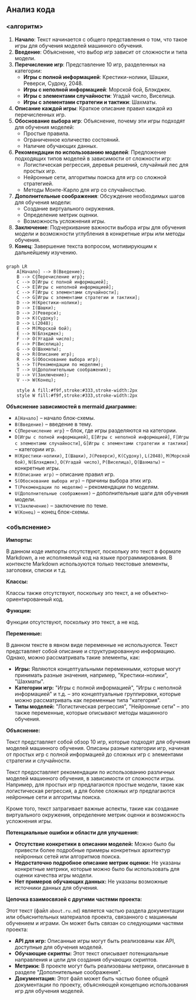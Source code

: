 ## Анализ кода

### <алгоритм>

1.  **Начало**: Текст начинается с общего представления о том, что такое игры для обучения моделей машинного обучения.
2.  **Введение**: Объяснение, что выбор игр зависит от сложности и типа модели.
3.  **Перечисление игр**: Представление 10 игр, разделенных на категории:
    *   **Игры с полной информацией**: Крестики-нолики, Шашки, Реверси, Судоку, 2048.
    *   **Игры с неполной информацией**: Морской бой, Блэкджек.
    *   **Игры с элементами случайности**: Угадай число, Виселица.
    *   **Игры с элементами стратегии и тактики**: Шахматы.
4.  **Описание каждой игры**: Краткое описание правил каждой из перечисленных игр.
5.  **Обоснование выбора игр**: Объяснение, почему эти игры подходят для обучения моделей:
    *   Простые правила.
    *   Ограниченное количество состояний.
    *   Наличие обучающих данных.
6.  **Рекомендации по использованию моделей**: Предложение подходящих типов моделей в зависимости от сложности игр:
    *   Логистическая регрессия, деревья решений, случайный лес для простых игр.
    *   Нейронные сети, алгоритмы поиска для игр со сложной стратегией.
    *   Методы Монте-Карло для игр со случайностью.
7.  **Дополнительные соображения**: Обсуждение необходимых шагов для обучения модели:
    *   Создание виртуального окружения.
    *   Определение метрик оценки.
    *   Возможность усложнения игры.
8.  **Заключение**: Подчеркивание важности выбора игры для обучения модели и возможности углубления в конкретные игры или методы обучения.
9.  **Конец**: Завершение текста вопросом, мотивирующим к дальнейшему изучению.

### <mermaid>

```mermaid
graph LR
    A[Начало] --> B(Введение);
    B --> C{Перечисление игр};
    C --> D[Игры с полной информацией];
    C --> E[Игры с неполной информацией];
    C --> F[Игры с элементами случайности];
    C --> G[Игры с элементами стратегии и тактики];
    D --> H(Крестики-нолики);
    D --> I(Шашки);
    D --> J(Реверси);
    D --> K(Судоку);
    D --> L(2048);
    E --> M(Морской бой);
    E --> N(Блэкджек);
    F --> O(Угадай число);
    F --> P(Виселица);
    G --> Q(Шахматы);
    Q --> R(Описание игр);
    R --> S(Обоснование выбора игр);
    S --> T(Рекомендации по моделям);
    T --> U(Дополнительные соображения);
    U --> V(Заключение);
    V --> W(Конец);

    style A fill:#f9f,stroke:#333,stroke-width:2px
    style W fill:#f9f,stroke:#333,stroke-width:2px
```

**Объяснение зависимостей в mermaid диаграмме:**

*   `A[Начало]` – начало блок-схемы.
*   `B(Введение)` – введение в тему.
*   `C{Перечисление игр}` – блок, где игры разделяются на категории.
*   `D[Игры с полной информацией]`, `E[Игры с неполной информацией]`, `F[Игры с элементами случайности]`, `G[Игры с элементами стратегии и тактики]` – категории игр.
*   `H(Крестики-нолики)`, `I(Шашки)`, `J(Реверси)`, `K(Судоку)`, `L(2048)`, `M(Морской бой)`, `N(Блэкджек)`, `O(Угадай число)`, `P(Виселица)`, `Q(Шахматы)` – конкретные игры.
*   `R(Описание игр)` – описание правил игр.
*   `S(Обоснование выбора игр)` – причины выбора этих игр.
*   `T(Рекомендации по моделям)` – рекомендации по моделям.
*   `U(Дополнительные соображения)` – дополнительные шаги для обучения модели.
*   `V(Заключение)` – заключение по теме.
*   `W(Конец)` – конец блок-схемы.

### <объяснение>

**Импорты:**

В данном коде импорты отсутствуют, поскольку это текст в формате Markdown, а не исполняемый код на языке программирования. В контексте Markdown используются только текстовые элементы, заголовки, списки и т.д.

**Классы:**

Классы также отсутствуют, поскольку это текст, а не объектно-ориентированный код.

**Функции:**

Функции отсутствуют, поскольку это текст, а не код.

**Переменные:**

В данном тексте в явном виде переменные не используются. Текст представляет собой описание и структурированную информацию. Однако, можно рассматривать такие элементы, как:

*   **Игры:** Являются концептуальными переменными, которые могут принимать разные значения, например, "Крестики-нолики", "Шахматы".
*   **Категории игр:** "Игры с полной информацией", "Игры с неполной информацией" и т.д. – это концептуальные группировки, которые можно рассматривать как переменные типа "категория".
*   **Типы моделей:** "Логистическая регрессия", "Нейронные сети" – это также переменные, которые описывают методы машинного обучения.

**Объяснение:**

Текст представляет собой обзор 10 игр, которые подходят для обучения моделей машинного обучения. Описаны разные категории игр, начиная от простых игр с полной информацией до сложных игр с элементами стратегии и случайности.

Текст предоставляет рекомендации по использованию различных моделей машинного обучения, в зависимости от сложности игры. Например, для простых игр предлагаются простые модели, такие как логистическая регрессия, а для более сложных игр предлагаются нейронные сети и алгоритмы поиска.

Кроме того, текст затрагивает важные аспекты, такие как создание виртуального окружения, определение метрик оценки и возможность усложнения игры.

**Потенциальные ошибки и области для улучшения:**

*   **Отсутствие конкретики в описании моделей:** Можно было бы привести более подробные примеры конкретных архитектур нейронных сетей или алгоритмов поиска.
*   **Недостаточно подробное описание метрик оценки:** Не указаны конкретные метрики, которые можно было бы использовать для оценки качества игры модели.
*   **Нет примеров обучающих данных:** Не указаны возможные источники данных для обучения.

**Цепочка взаимосвязей с другими частями проекта:**

Этот текст (файл `about.ru.md`) является частью раздела документации или объяснительных материалов проекта, связанного с машинным обучением и играми. Он может быть связан со следующими частями проекта:

*   **API для игр:** Описанные игры могут быть реализованы как API, доступные для обучения моделей.
*   **Обучающие скрипты:** Этот текст описывает потенциальные направления и цели для создания обучающих скриптов.
*   **Метрики:** В проекте могут быть реализованы метрики, описанные в разделе "Дополнительные соображения".
*   **Документация:** Этот файл может быть частью более общей документации по проекту, объясняющей концепцию использования игр для обучения моделей.